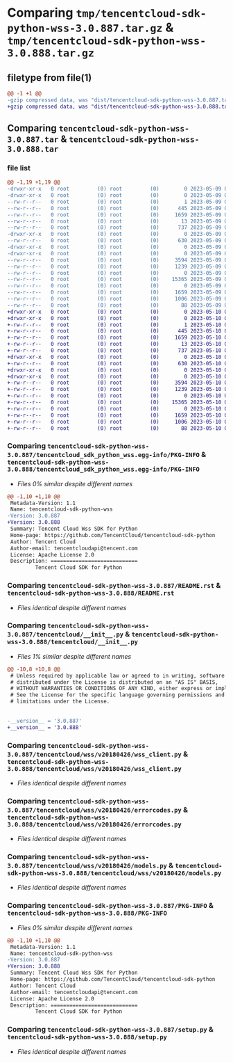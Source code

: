 # Comparing `tmp/tencentcloud-sdk-python-wss-3.0.887.tar.gz` & `tmp/tencentcloud-sdk-python-wss-3.0.888.tar.gz`

## filetype from file(1)

```diff
@@ -1 +1 @@
-gzip compressed data, was "dist/tencentcloud-sdk-python-wss-3.0.887.tar", last modified: Tue May  9 03:27:55 2023, max compression
+gzip compressed data, was "dist/tencentcloud-sdk-python-wss-3.0.888.tar", last modified: Wed May 10 03:01:36 2023, max compression
```

## Comparing `tencentcloud-sdk-python-wss-3.0.887.tar` & `tencentcloud-sdk-python-wss-3.0.888.tar`

### file list

```diff
@@ -1,19 +1,19 @@
-drwxr-xr-x   0 root         (0) root         (0)        0 2023-05-09 03:27:55.000000 tencentcloud-sdk-python-wss-3.0.887/
-drwxr-xr-x   0 root         (0) root         (0)        0 2023-05-09 03:27:55.000000 tencentcloud-sdk-python-wss-3.0.887/tencentcloud_sdk_python_wss.egg-info/
--rw-r--r--   0 root         (0) root         (0)        1 2023-05-09 03:27:55.000000 tencentcloud-sdk-python-wss-3.0.887/tencentcloud_sdk_python_wss.egg-info/dependency_links.txt
--rw-r--r--   0 root         (0) root         (0)      445 2023-05-09 03:27:55.000000 tencentcloud-sdk-python-wss-3.0.887/tencentcloud_sdk_python_wss.egg-info/SOURCES.txt
--rw-r--r--   0 root         (0) root         (0)     1659 2023-05-09 03:27:55.000000 tencentcloud-sdk-python-wss-3.0.887/tencentcloud_sdk_python_wss.egg-info/PKG-INFO
--rw-r--r--   0 root         (0) root         (0)       13 2023-05-09 03:27:55.000000 tencentcloud-sdk-python-wss-3.0.887/tencentcloud_sdk_python_wss.egg-info/top_level.txt
--rw-r--r--   0 root         (0) root         (0)      737 2023-05-09 03:27:54.000000 tencentcloud-sdk-python-wss-3.0.887/README.rst
-drwxr-xr-x   0 root         (0) root         (0)        0 2023-05-09 03:27:55.000000 tencentcloud-sdk-python-wss-3.0.887/tencentcloud/
--rw-r--r--   0 root         (0) root         (0)      630 2023-05-09 03:27:54.000000 tencentcloud-sdk-python-wss-3.0.887/tencentcloud/__init__.py
-drwxr-xr-x   0 root         (0) root         (0)        0 2023-05-09 03:27:55.000000 tencentcloud-sdk-python-wss-3.0.887/tencentcloud/wss/
-drwxr-xr-x   0 root         (0) root         (0)        0 2023-05-09 03:27:55.000000 tencentcloud-sdk-python-wss-3.0.887/tencentcloud/wss/v20180426/
--rw-r--r--   0 root         (0) root         (0)     3594 2023-05-09 03:27:54.000000 tencentcloud-sdk-python-wss-3.0.887/tencentcloud/wss/v20180426/wss_client.py
--rw-r--r--   0 root         (0) root         (0)     1239 2023-05-09 03:27:54.000000 tencentcloud-sdk-python-wss-3.0.887/tencentcloud/wss/v20180426/errorcodes.py
--rw-r--r--   0 root         (0) root         (0)        0 2023-05-09 03:27:54.000000 tencentcloud-sdk-python-wss-3.0.887/tencentcloud/wss/v20180426/__init__.py
--rw-r--r--   0 root         (0) root         (0)    15365 2023-05-09 03:27:54.000000 tencentcloud-sdk-python-wss-3.0.887/tencentcloud/wss/v20180426/models.py
--rw-r--r--   0 root         (0) root         (0)        0 2023-05-09 03:27:54.000000 tencentcloud-sdk-python-wss-3.0.887/tencentcloud/wss/__init__.py
--rw-r--r--   0 root         (0) root         (0)     1659 2023-05-09 03:27:55.000000 tencentcloud-sdk-python-wss-3.0.887/PKG-INFO
--rw-r--r--   0 root         (0) root         (0)     1006 2023-05-09 03:27:54.000000 tencentcloud-sdk-python-wss-3.0.887/setup.py
--rw-r--r--   0 root         (0) root         (0)       88 2023-05-09 03:27:55.000000 tencentcloud-sdk-python-wss-3.0.887/setup.cfg
+drwxr-xr-x   0 root         (0) root         (0)        0 2023-05-10 03:01:36.000000 tencentcloud-sdk-python-wss-3.0.888/
+drwxr-xr-x   0 root         (0) root         (0)        0 2023-05-10 03:01:36.000000 tencentcloud-sdk-python-wss-3.0.888/tencentcloud_sdk_python_wss.egg-info/
+-rw-r--r--   0 root         (0) root         (0)        1 2023-05-10 03:01:36.000000 tencentcloud-sdk-python-wss-3.0.888/tencentcloud_sdk_python_wss.egg-info/dependency_links.txt
+-rw-r--r--   0 root         (0) root         (0)      445 2023-05-10 03:01:36.000000 tencentcloud-sdk-python-wss-3.0.888/tencentcloud_sdk_python_wss.egg-info/SOURCES.txt
+-rw-r--r--   0 root         (0) root         (0)     1659 2023-05-10 03:01:36.000000 tencentcloud-sdk-python-wss-3.0.888/tencentcloud_sdk_python_wss.egg-info/PKG-INFO
+-rw-r--r--   0 root         (0) root         (0)       13 2023-05-10 03:01:36.000000 tencentcloud-sdk-python-wss-3.0.888/tencentcloud_sdk_python_wss.egg-info/top_level.txt
+-rw-r--r--   0 root         (0) root         (0)      737 2023-05-10 03:01:36.000000 tencentcloud-sdk-python-wss-3.0.888/README.rst
+drwxr-xr-x   0 root         (0) root         (0)        0 2023-05-10 03:01:36.000000 tencentcloud-sdk-python-wss-3.0.888/tencentcloud/
+-rw-r--r--   0 root         (0) root         (0)      630 2023-05-10 03:01:36.000000 tencentcloud-sdk-python-wss-3.0.888/tencentcloud/__init__.py
+drwxr-xr-x   0 root         (0) root         (0)        0 2023-05-10 03:01:36.000000 tencentcloud-sdk-python-wss-3.0.888/tencentcloud/wss/
+drwxr-xr-x   0 root         (0) root         (0)        0 2023-05-10 03:01:36.000000 tencentcloud-sdk-python-wss-3.0.888/tencentcloud/wss/v20180426/
+-rw-r--r--   0 root         (0) root         (0)     3594 2023-05-10 03:01:36.000000 tencentcloud-sdk-python-wss-3.0.888/tencentcloud/wss/v20180426/wss_client.py
+-rw-r--r--   0 root         (0) root         (0)     1239 2023-05-10 03:01:36.000000 tencentcloud-sdk-python-wss-3.0.888/tencentcloud/wss/v20180426/errorcodes.py
+-rw-r--r--   0 root         (0) root         (0)        0 2023-05-10 03:01:36.000000 tencentcloud-sdk-python-wss-3.0.888/tencentcloud/wss/v20180426/__init__.py
+-rw-r--r--   0 root         (0) root         (0)    15365 2023-05-10 03:01:36.000000 tencentcloud-sdk-python-wss-3.0.888/tencentcloud/wss/v20180426/models.py
+-rw-r--r--   0 root         (0) root         (0)        0 2023-05-10 03:01:36.000000 tencentcloud-sdk-python-wss-3.0.888/tencentcloud/wss/__init__.py
+-rw-r--r--   0 root         (0) root         (0)     1659 2023-05-10 03:01:36.000000 tencentcloud-sdk-python-wss-3.0.888/PKG-INFO
+-rw-r--r--   0 root         (0) root         (0)     1006 2023-05-10 03:01:36.000000 tencentcloud-sdk-python-wss-3.0.888/setup.py
+-rw-r--r--   0 root         (0) root         (0)       88 2023-05-10 03:01:36.000000 tencentcloud-sdk-python-wss-3.0.888/setup.cfg
```

### Comparing `tencentcloud-sdk-python-wss-3.0.887/tencentcloud_sdk_python_wss.egg-info/PKG-INFO` & `tencentcloud-sdk-python-wss-3.0.888/tencentcloud_sdk_python_wss.egg-info/PKG-INFO`

 * *Files 0% similar despite different names*

```diff
@@ -1,10 +1,10 @@
 Metadata-Version: 1.1
 Name: tencentcloud-sdk-python-wss
-Version: 3.0.887
+Version: 3.0.888
 Summary: Tencent Cloud Wss SDK for Python
 Home-page: https://github.com/TencentCloud/tencentcloud-sdk-python
 Author: Tencent Cloud
 Author-email: tencentcloudapi@tencent.com
 License: Apache License 2.0
 Description: ============================
         Tencent Cloud SDK for Python
```

### Comparing `tencentcloud-sdk-python-wss-3.0.887/README.rst` & `tencentcloud-sdk-python-wss-3.0.888/README.rst`

 * *Files identical despite different names*

### Comparing `tencentcloud-sdk-python-wss-3.0.887/tencentcloud/__init__.py` & `tencentcloud-sdk-python-wss-3.0.888/tencentcloud/__init__.py`

 * *Files 1% similar despite different names*

```diff
@@ -10,8 +10,8 @@
 # Unless required by applicable law or agreed to in writing, software
 # distributed under the License is distributed on an "AS IS" BASIS,
 # WITHOUT WARRANTIES OR CONDITIONS OF ANY KIND, either express or implied.
 # See the License for the specific language governing permissions and
 # limitations under the License.
 
 
-__version__ = '3.0.887'
+__version__ = '3.0.888'
```

### Comparing `tencentcloud-sdk-python-wss-3.0.887/tencentcloud/wss/v20180426/wss_client.py` & `tencentcloud-sdk-python-wss-3.0.888/tencentcloud/wss/v20180426/wss_client.py`

 * *Files identical despite different names*

### Comparing `tencentcloud-sdk-python-wss-3.0.887/tencentcloud/wss/v20180426/errorcodes.py` & `tencentcloud-sdk-python-wss-3.0.888/tencentcloud/wss/v20180426/errorcodes.py`

 * *Files identical despite different names*

### Comparing `tencentcloud-sdk-python-wss-3.0.887/tencentcloud/wss/v20180426/models.py` & `tencentcloud-sdk-python-wss-3.0.888/tencentcloud/wss/v20180426/models.py`

 * *Files identical despite different names*

### Comparing `tencentcloud-sdk-python-wss-3.0.887/PKG-INFO` & `tencentcloud-sdk-python-wss-3.0.888/PKG-INFO`

 * *Files 0% similar despite different names*

```diff
@@ -1,10 +1,10 @@
 Metadata-Version: 1.1
 Name: tencentcloud-sdk-python-wss
-Version: 3.0.887
+Version: 3.0.888
 Summary: Tencent Cloud Wss SDK for Python
 Home-page: https://github.com/TencentCloud/tencentcloud-sdk-python
 Author: Tencent Cloud
 Author-email: tencentcloudapi@tencent.com
 License: Apache License 2.0
 Description: ============================
         Tencent Cloud SDK for Python
```

### Comparing `tencentcloud-sdk-python-wss-3.0.887/setup.py` & `tencentcloud-sdk-python-wss-3.0.888/setup.py`

 * *Files identical despite different names*

